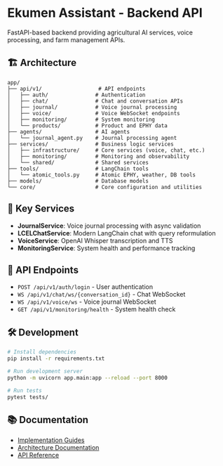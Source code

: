# Ekumen Assistant - Backend API

FastAPI-based backend providing agricultural AI services, voice processing, and farm management APIs.

## 🏗️ Architecture

```
app/
├── api/v1/                  # API endpoints
│   ├── auth/               # Authentication
│   ├── chat/               # Chat and conversation APIs
│   ├── journal/            # Voice journal processing
│   ├── voice/              # Voice WebSocket endpoints
│   ├── monitoring/         # System monitoring
│   └── products/           # Product and EPHY data
├── agents/                 # AI agents
│   └── journal_agent.py    # Journal processing agent
├── services/               # Business logic services
│   ├── infrastructure/     # Core services (voice, chat, etc.)
│   ├── monitoring/         # Monitoring and observability
│   └── shared/             # Shared services
├── tools/                  # LangChain tools
│   └── atomic_tools.py     # Atomic EPHY, weather, DB tools
├── models/                 # Database models
└── core/                   # Core configuration and utilities
```

## 🚀 Key Services

- **JournalService**: Voice journal processing with async validation
- **LCELChatService**: Modern LangChain chat with query reformulation
- **VoiceService**: OpenAI Whisper transcription and TTS
- **MonitoringService**: System health and performance tracking

## 🎯 API Endpoints

- `POST /api/v1/auth/login` - User authentication
- `WS /api/v1/chat/ws/{conversation_id}` - Chat WebSocket
- `WS /api/v1/voice/ws` - Voice journal WebSocket
- `GET /api/v1/monitoring/health` - System health check

## 🛠️ Development

```bash
# Install dependencies
pip install -r requirements.txt

# Run development server
python -m uvicorn app.main:app --reload --port 8000

# Run tests
pytest tests/
```

## 📚 Documentation

- [Implementation Guides](../docs/implementation/)
- [Architecture Documentation](../docs/architecture/)
- [API Reference](http://localhost:8000/docs)
